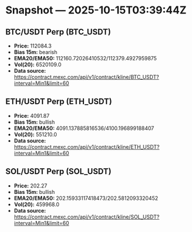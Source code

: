 # Snapshot — 2025-10-15T03:39:44Z

## BTC/USDT Perp (BTC_USDT)
- **Price:** 112084.3
- **Bias 15m:** bearish
- **EMA20/EMA50:** 112160.72026410532/112379.4927959875
- **Vol(20):** 6520109.0
- **Data source:** https://contract.mexc.com/api/v1/contract/kline/BTC_USDT?interval=Min1&limit=60

## ETH/USDT Perp (ETH_USDT)
- **Price:** 4091.87
- **Bias 15m:** bullish
- **EMA20/EMA50:** 4091.137885816536/4100.196899188407
- **Vol(20):** 551210.0
- **Data source:** https://contract.mexc.com/api/v1/contract/kline/ETH_USDT?interval=Min1&limit=60

## SOL/USDT Perp (SOL_USDT)
- **Price:** 202.27
- **Bias 15m:** bullish
- **EMA20/EMA50:** 202.15933117418473/202.5812093320452
- **Vol(20):** 459968.0
- **Data source:** https://contract.mexc.com/api/v1/contract/kline/SOL_USDT?interval=Min1&limit=60
